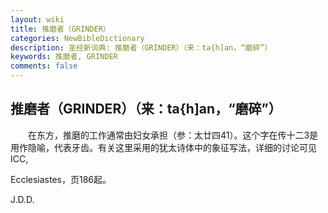 ```yaml
---
layout: wiki
title: 推磨者（GRINDER）
categories: NewBibleDictionary
description: 圣经新词典: 推磨者（GRINDER）（来：ta{h]an，“磨碎”）
keywords: 推磨者, GRINDER
comments: false
---
```


## 推磨者（GRINDER）（来：ta{h]an，“磨碎”）

　　在东方，推磨的工作通常由妇女承担（参：太廿四41）。这个字在传十二3是用作隐喻，代表牙齿。有关这里采用的犹太诗体中的象征写法，详细的讨论可见 ICC,

Ecclesiastes，页186起。

J.D.D.








